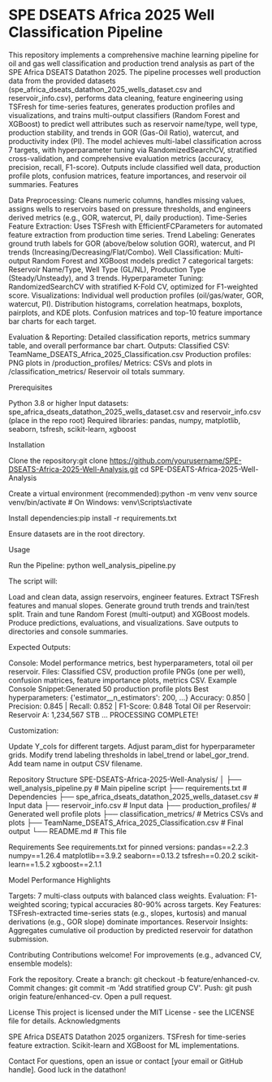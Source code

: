 # SPE DSEATS Africa 2025 Well Classification Pipeline

This repository implements a comprehensive machine learning pipeline for oil and gas well classification and production trend analysis as part of the SPE Africa DSEATS Datathon 2025. The pipeline processes well production data from the provided datasets (spe_africa_dseats_datathon_2025_wells_dataset.csv and reservoir_info.csv), performs data cleaning, feature engineering using TSFresh for time-series features, generates production profiles and visualizations, and trains multi-output classifiers (Random Forest and XGBoost) to predict well attributes such as reservoir name/type, well type, production stability, and trends in GOR (Gas-Oil Ratio), watercut, and productivity index (PI).
The model achieves multi-label classification across 7 targets, with hyperparameter tuning via RandomizedSearchCV, stratified cross-validation, and comprehensive evaluation metrics (accuracy, precision, recall, F1-score). Outputs include classified well data, production profile plots, confusion matrices, feature importances, and reservoir oil summaries.
Features

Data Preprocessing: Cleans numeric columns, handles missing values, assigns wells to reservoirs based on pressure thresholds, and engineers derived metrics (e.g., GOR, watercut, PI, daily production).
Time-Series Feature Extraction: Uses TSFresh with EfficientFCParameters for automated feature extraction from production time series.
Trend Labeling: Generates ground truth labels for GOR (above/below solution GOR), watercut, and PI trends (Increasing/Decreasing/Flat/Combo).
Well Classification: Multi-output Random Forest and XGBoost models predict 7 categorical targets: Reservoir Name/Type, Well Type (GL/NL), Production Type (Steady/Unsteady), and 3 trends.
Hyperparameter Tuning: RandomizedSearchCV with stratified K-Fold CV, optimized for F1-weighted score.
Visualizations: 
Individual well production profiles (oil/gas/water, GOR, watercut, PI).
Distribution histograms, correlation heatmaps, boxplots, pairplots, and KDE plots.
Confusion matrices and top-10 feature importance bar charts for each target.


Evaluation & Reporting: Detailed classification reports, metrics summary table, and overall performance bar chart.
Outputs: 
Classified CSV: TeamName_DSEATS_Africa_2025_Classification.csv
Production profiles: PNG plots in /production_profiles/
Metrics: CSVs and plots in /classification_metrics/
Reservoir oil totals summary.



Prerequisites

Python 3.8 or higher
Input datasets: spe_africa_dseats_datathon_2025_wells_dataset.csv and reservoir_info.csv (place in the repo root)
Required libraries: pandas, numpy, matplotlib, seaborn, tsfresh, scikit-learn, xgboost

Installation

Clone the repository:git clone https://github.com/yourusername/SPE-DSEATS-Africa-2025-Well-Analysis.git
cd SPE-DSEATS-Africa-2025-Well-Analysis


Create a virtual environment (recommended):python -m venv venv
source venv/bin/activate  # On Windows: venv\Scripts\activate


Install dependencies:pip install -r requirements.txt


Ensure datasets are in the root directory.

Usage

Run the Pipeline:
python well_analysis_pipeline.py

The script will:

Load and clean data, assign reservoirs, engineer features.
Extract TSFresh features and manual slopes.
Generate ground truth trends and train/test split.
Train and tune Random Forest (multi-output) and XGBoost models.
Produce predictions, evaluations, and visualizations.
Save outputs to directories and console summaries.


Expected Outputs:

Console: Model performance metrics, best hyperparameters, total oil per reservoir.
Files: Classified CSV, production profile PNGs (one per well), confusion matrices, feature importance plots, metrics CSV.
Example Console Snippet:Generated 50 production profile plots
Best hyperparameters: {'estimator__n_estimators': 200, ...}
Accuracy: 0.850 | Precision: 0.845 | Recall: 0.852 | F1-Score: 0.848
Total Oil per Reservoir:
Reservoir A: 1,234,567 STB
...
PROCESSING COMPLETE!




Customization:

Update Y_cols for different targets.
Adjust param_dist for hyperparameter grids.
Modify trend labeling thresholds in label_trend or label_gor_trend.
Add team name in output CSV filename.



Repository Structure
SPE-DSEATS-Africa-2025-Well-Analysis/
│
├── well_analysis_pipeline.py   # Main pipeline script
├── requirements.txt            # Dependencies
├── spe_africa_dseats_datathon_2025_wells_dataset.csv  # Input data
├── reservoir_info.csv          # Input data
├── production_profiles/        # Generated well profile plots
├── classification_metrics/     # Metrics CSVs and plots
├── TeamName_DSEATS_Africa_2025_Classification.csv  # Final output
└── README.md                  # This file

Requirements
See requirements.txt for pinned versions:
pandas==2.2.3
numpy==1.26.4
matplotlib==3.9.2
seaborn==0.13.2
tsfresh==0.20.2
scikit-learn==1.5.2
xgboost==2.1.1

Model Performance Highlights

Targets: 7 multi-class outputs with balanced class weights.
Evaluation: F1-weighted scoring; typical accuracies 80-90% across targets.
Key Features: TSFresh-extracted time-series stats (e.g., slopes, kurtosis) and manual derivations (e.g., GOR slope) dominate importances.
Reservoir Insights: Aggregates cumulative oil production by predicted reservoir for datathon submission.

Contributing
Contributions welcome! For improvements (e.g., advanced CV, ensemble models):

Fork the repository.
Create a branch: git checkout -b feature/enhanced-cv.
Commit changes: git commit -m 'Add stratified group CV'.
Push: git push origin feature/enhanced-cv.
Open a pull request.

License
This project is licensed under the MIT License - see the LICENSE file for details.
Acknowledgments

SPE Africa DSEATS Datathon 2025 organizers.
TSFresh for time-series feature extraction.
Scikit-learn and XGBoost for ML implementations.

Contact
For questions, open an issue or contact [your email or GitHub handle]. Good luck in the datathon!
